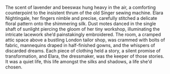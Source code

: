 The scent of lavender and beeswax hung heavy in the air, a comforting counterpoint to the insistent thrum of the old Singer sewing machine.  Elara Nightingale, her fingers nimble and precise, carefully stitched a delicate floral pattern onto the shimmering silk.  Dust motes danced in the single shaft of sunlight piercing the gloom of her tiny workshop, illuminating the intricate lacework she’d painstakingly embroidered.  The room, a cramped attic space above a bustling London tailor shop, was crammed with bolts of fabric, mannequins draped in half-finished gowns, and the whispers of discarded dreams.  Each piece of clothing held a story, a silent promise of transformation, and Elara, the dressmaker, was the keeper of those stories.  It was a quiet life, this life amongst the silks and shadows, a life she'd chosen.
